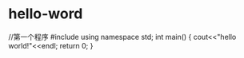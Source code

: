 # hello-word
//第一个程序
#include<iostream>
using namespace std;
  int main()
  {
  cout<<"hello world!"<<endl;
  return 0;
  }
